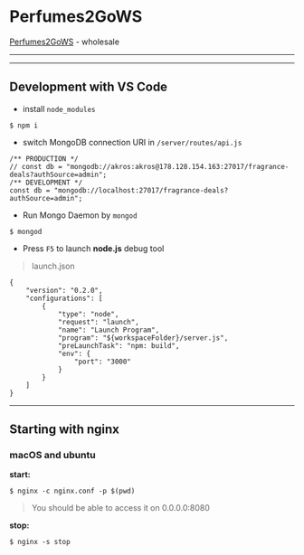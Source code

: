 # Perfumes2GoWS

[Perfumes2GoWS](http://www.perfumes2go.net) - wholesale

---
---

## Development with VS Code

- install `node_modules`
```
$ npm i
```
- switch MongoDB connection URI in `/server/routes/api.js`
```
/** PRODUCTION */
// const db = "mongodb://akros:akros@178.128.154.163:27017/fragrance-deals?authSource=admin";
/** DEVELOPMENT */
const db = "mongodb://localhost:27017/fragrance-deals?authSource=admin";
```
- Run Mongo Daemon by `mongod`
```
$ mongod
```
- Press `F5` to launch **node.js** debug tool
> launch.json
```
{
    "version": "0.2.0",
    "configurations": [
        {
            "type": "node",
            "request": "launch",
            "name": "Launch Program",
            "program": "${workspaceFolder}/server.js",
            "preLaunchTask": "npm: build",
            "env": {
                "port": "3000"
            }
        }
    ]
}
```

---

## Starting with nginx

### macOS and ubuntu

**start:**
```
$ nginx -c nginx.conf -p $(pwd)
```
> You should be able to access it on 0.0.0.0:8080

**stop:**
```
$ nginx -s stop
```
